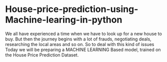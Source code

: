 # House-price-prediction-using-Machine-learing-in-python
We all have experienced a time when we have to look up for a new house to buy. But then the journey begins with a lot of frauds, negotiating deals, researching the local areas and so on.  So to deal with this kind of issues Today we will be preparing a MACHINE LEARNING Based model, trained on the House Price Prediction Dataset. 
